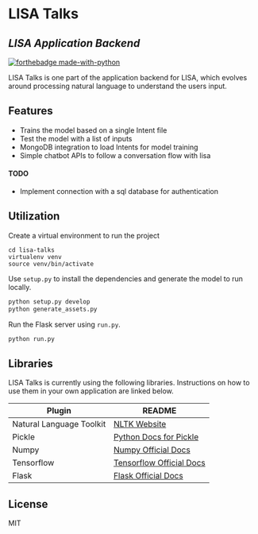 # LISA Talks
## _LISA Application Backend_

[![forthebadge made-with-python](http://ForTheBadge.com/images/badges/made-with-python.svg)](https://www.python.org/)

LISA Talks is one part of the application backend for LISA, which evolves around processing natural language to understand the users input.

## Features

- Trains the model based on a single Intent file
- Test the model with a list of inputs
- MongoDB integration to load Intents for model training
- Simple chatbot APIs to follow a conversation flow with lisa

#### TODO

- Implement connection with a sql database for authentication

## Utilization

Create a virtual environment to run the project
```
cd lisa-talks
virtualenv venv
source venv/bin/activate
```

Use `setup.py` to install the dependencies and generate the model to run locally.

```sh
python setup.py develop
python generate_assets.py
```

Run the Flask server using `run.py`.

```sh
python run.py
```

## Libraries

LISA Talks is currently using the following libraries.
Instructions on how to use them in your own application are linked below.

| Plugin | README |
| ------ | ------ |
| Natural Language Toolkit | [NLTK Website][PlNltk] |
| Pickle | [Python Docs for Pickle][PlPk] |
| Numpy | [Numpy Official Docs][PlNp] |
| Tensorflow | [Tensorflow Official Docs][PlTf] |
| Flask | [Flask Official Docs][PlFl] |

## License

MIT

   [PlNltk]: <https://www.nltk.org/>
   [PlPk]: <https://docs.python.org/3/library/pickle.html>
   [PlNp]: <https://numpy.org/doc/>
   [PlTf]: <https://www.tensorflow.org/api_docs/python/>
   [PlFl]: <https://flask.palletsprojects.com/en/2.0.x/>

